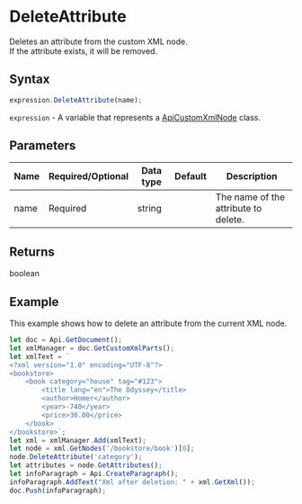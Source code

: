# DeleteAttribute

Deletes an attribute from the custom XML node.\
If the attribute exists, it will be removed.

## Syntax

```javascript
expression.DeleteAttribute(name);
```

`expression` - A variable that represents a [ApiCustomXmlNode](../ApiCustomXmlNode.md) class.

## Parameters

| **Name** | **Required/Optional** | **Data type** | **Default** | **Description** |
| ------------- | ------------- | ------------- | ------------- | ------------- |
| name | Required | string |  | The name of the attribute to delete. |

## Returns

boolean

## Example

This example shows how to delete an attribute from the current XML node.

```javascript editor-docx
let doc = Api.GetDocument();
let xmlManager = doc.GetCustomXmlParts();
let xmlText = `
<?xml version="1.0" encoding="UTF-8"?>
<bookstore>
    <book category="house" tag="#123">
        <title lang="en">The Odyssey</title>
        <author>Homer</author>
        <year>-740</year>
        <price>30.00</price>
    </book>
</bookstore>`;
let xml = xmlManager.Add(xmlText);
let node = xml.GetNodes('/bookstore/book')[0];
node.DeleteAttribute('category');
let attributes = node.GetAttributes();
let infoParagraph = Api.CreateParagraph();
infoParagraph.AddText("Xml after deletion: " + xml.GetXml());
doc.Push(infoParagraph);
```
